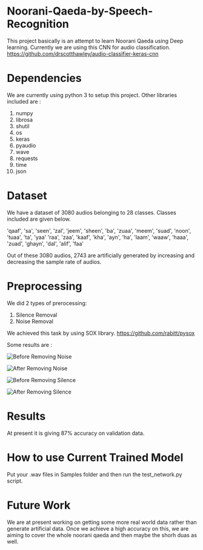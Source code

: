 # Noorani-Qaeda-by-Speech-Recognition
This project basically is an attempt to learn Noorani Qaeda using Deep learning. Currently we are using this CNN for audio classification.
https://github.com/drscotthawley/audio-classifier-keras-cnn

# Dependencies
We are currently using python 3 to setup this project. Other libraries included are :
1) numpy
2) librosa
3) shutil
4) os
5) keras
6) pyaudio
7) wave
8) requests
9) time
10) json

# Dataset
We have a dataset of 3080 audios belonging to 28 classes. Classes included are given below.

'qaaf', 'sa', 'seen', 'zal', 'jeem', 'sheen', 'ba', 'zuaa', 'meem', 'suad', 'noon', 'tuaa', 'ta', 'yaa'
'raa', 'zaa', 'kaaf', 'kha', 'ayn', 'ha', 'laam', 'waaw', 'haaa', 'zuad', 'ghayn', 'dal', 'alif', 'faa'

Out of these 3080 audios, 2743 are artificially generated by increasing and decreasing the sample rate of audios.

# Preprocessing
We did 2 types of prerocessing:
1) Silence Removal
2) Noise Removal

We achieved this task by using SOX library.
https://github.com/rabitt/pysox

Some results are :

![Before Removing Noise](edit/master/plots/before_removing_noise.png)

![After Removing Noise](edit/master/plots/after_removing_noise.png)

![Before Removing Silence](edit/master/plots/before_removing_silence.png)

![After Removing Silence](edit/master/plots/after_removing_silence.png)

# Results
At present it is giving 87% accuracy on validation data.

# How to use Current Trained Model
Put your .wav files in Samples folder and then run the test_network.py script.

# Future Work
We are at present working on getting some more real world data rather than generate artificial data. Once we achieve a high accuracy on this, we are aiming to cover the whole noorani qaeda and then maybe the shorh duas as well.
